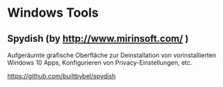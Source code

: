 # Windows Tools

## Spydish (by http://www.mirinsoft.com/ )

Aufgeräumte grafische Oberfläche zur Deinstallation von vorinstallierten Windows 10 Apps, Konfigurieren von Privacy-Einstellungen, etc.

https://github.com/builtbybel/spydish